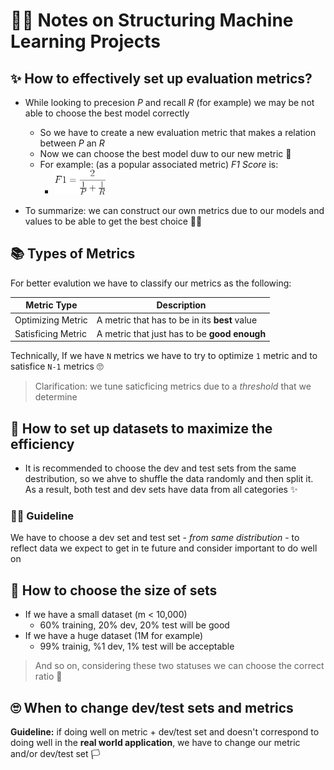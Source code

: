 # 👩‍🔧 Notes on Structuring Machine Learning Projects

## ✨ How to effectively set up evaluation metrics?
* While looking to precesion _P_ and recall _R_ (for example) we may be not able to choose the best model correctly
  * So we have to create a new evaluation metric that makes a relation between _P_ an _R_
  * Now we can choose the best model duw to our new metric 🐣
  * For example: (as a popular associated metric) _F1 Score_ is:
    * <img src="../res/formulas/F1.png" height="40"  />

* To summarize: we can construct our own metrics due to our models and values to be able to get the best choice 👩‍🏫

## 📚 Types of Metrics

For better evalution we have to classify our metrics as the following:


| Metric Type        | Description                                    |
| ------------------ | ---------------------------------------------- |
| Optimizing Metric  |  A metric that has to be in its **best** value |
| Satisficing Metric |  A metric that just has to be **good enough**  |

Technically, If we have `N` metrics we have to try to optimize `1` metric and to satisfice  `N-1` metrics 🙄

> Clarification: we tune saticficing metrics due to a _threshold_ that we determine

## 🚀 How to set up datasets to maximize the efficiency
* It is recommended to choose the dev and test sets from the same destribution, so we ahve to shuffle the data randomly and then split it. As a result, both test and dev sets have data from all categories ✨  

### 👩‍🏫 Guideline
We have to choose a dev set and test set - _from same distribution_ - to reflect data we expect to get in te future and consider important to do well on

## 🤔 How to choose the size of sets
* If we have a small dataset (m < 10,000)
  * 60% training, 20% dev, 20% test will be good 
* If we have a huge dataset (1M for example)
  * 99% trainig, %1 dev, 1% test will be acceptable 
> And so on, considering these two statuses we can choose the correct ratio 👮‍

## 🙄 When to change dev/test sets and metrics
**Guideline:** if doing well on metric + dev/test set and doesn't correspond to doing well in the **real world application**, we have to change our metric and/or dev/test set 🏳